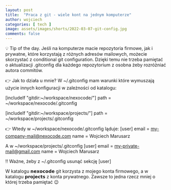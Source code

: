 ```yaml
---
layout: post
title:  "Praca z git - wiele kont na jednym komputerze"
author: wojciech
categories: [ tech ]
image: assets/images/shorts/2022-03-07-git-config.jpg
comments: false
---
```


💡 Tip of the day. Jeśli na komputerze macie repozytoria firmowe, jak i prywatne, które korzystają z różnych adresów mailowych, możecie skorzystać z conditional git configuration. Dzięki temu nie trzeba pamiętać o aktualizacji .gitconfig dla każdego repozytorium z osobna żeby rozróżniać autora commitów.

👉 Jak to działa u mnie?
W ~/.gitconfig mam warunki które wymuszają użycie innych konfiguracji w zależności od katalogu:

[includeIf "gitdir:~/workspace/nexocode/"]
path = ~/workspace/nexocode/.gitconfig

[includeIf "gitdir:~/workspace/projects/"]
path = ~/workspace/projects/.gitconfig

👉 Wtedy w ~/workspace/nexocode/.gitconfig ląduje:
[user]
email = my-company-mail@nexocode.com
name = Wojciech Marusarz

A w ~/workspace/projects/.gitconfig
[user]
email = my-private-mail@gmail.com
name = Wojciech Marusarz

‼️ Ważne, żeby z ~/.gitconfig usunąć sekcję [user]

W katalogu 𝗻𝗲𝘅𝗼𝗰𝗼𝗱𝗲 git korzysta z mojego konta firmowego, a w katalogu 𝗽𝗿𝗼𝗷𝗲𝗰𝘁𝘀 z konta prywatnego. Zawsze to jedna rzecz mniej o której trzeba pamiętać 😉